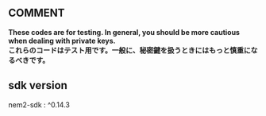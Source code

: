 ## COMMENT

**These codes are for testing. In general, you should be more cautious when dealing with private keys.**  
**これらのコードはテスト用です。一般に、秘密鍵を扱うときにはもっと慎重になるべきです。**

## sdk version

nem2-sdk : ^0.14.3
